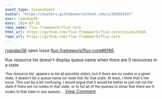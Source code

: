 ```yaml
---
event_type: IssuesEvent
avatar: "https://avatars.githubusercontent.com/u/39344343?"
user: ryanday36
date: 2024-07-31
repo_name: flux-framework/flux-core
html_url: https://github.com/flux-framework/flux-core/issues/6166
repo_url: https://github.com/flux-framework/flux-core
---
```


<a href='https://github.com/ryanday36' target='_blank'>ryanday36</a> open issue <a href='https://github.com/flux-framework/flux-core/issues/6166' target='_blank'>flux-framework/flux-core#6166</a>.

<p>flux resource list doesn't display queue name when there are 0 resources in a state</p><small>`flux resource list` appears to list all possible states, but if there are no nodes in a given state, it doesn't list a queue name (or node list) for that state. At least, I think that's the issue. This can be a bit confusing. I would argue that it would be better to just not list the state if there are no nodes in that state, or to list all of the queues to show that there are 0 nodes in that state in any queues....</small><a href='https://github.com/flux-framework/flux-core/issues/6166' target='_blank'>View Comment</a>